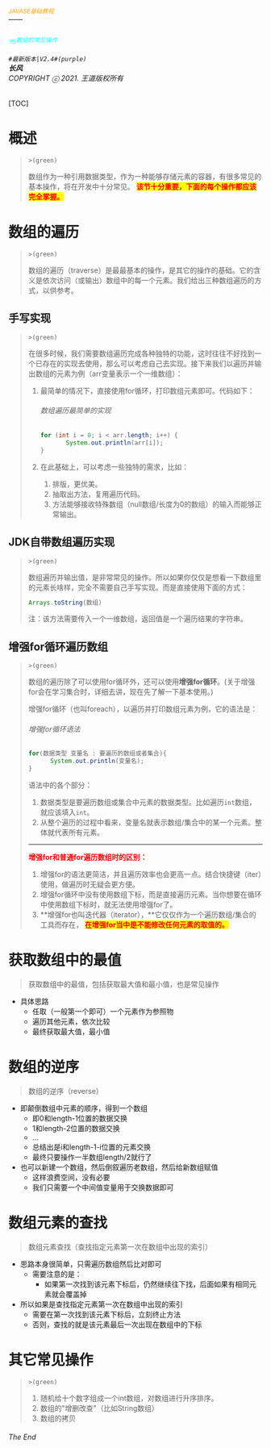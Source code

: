 ###### <sub><font color = orange>JAVASE基础教程</font></sub><br />——<br /><sup><font color=white>卷4</font></sup><font color=white>数组</font><br/><sup><sub><font color=cyan>节5</font></sub><font color=cyan>数组的常见操作</font></sup><br/><br/>	``#最新版本|V2.4#(purple) ``<br/>**长风**<br/>*COPYRIGHT ⓒ 2021. 王道版权所有*

[TOC]

# 概述

> `>(green)`
>
> 数组作为一种引用数据类型，作为一种能够存储元素的容器，有很多常见的基本操作，将在开发中十分常见。 <span style=color:red;background:yellow>**该节十分重要，下面的每个操作都应该完全掌握。**</span>

# 数组的遍历

> `>(green)`
>
> 数组的遍历（traverse）是最最基本的操作，是其它的操作的基础。它的含义是依次访问（或输出）数组中的每一个元素。我们给出三种数组遍历的方式，以供参考。

## 手写实现

> `>(green)`
>
> 在很多时候，我们需要数组遍历完成各种独特的功能，这时往往不好找到一个已存在的实现去使用，那么可以考虑自己去实现。接下来我们以遍历并输出数组的元素为例（arr变量表示一个一维数组）：
>
> 1. 最简单的情况下，直接使用for循环，打印数组元素即可。代码如下：
>
>    ###### 数组遍历最简单的实现
>
>    ``` java
>    for (int i = 0; i < arr.length; i++) {
>    		System.out.println(arr[i]);
>    }
>    ```
>
> 2. 在此基础上，可以考虑一些独特的需求，比如：
>
>    1. 排版，更优美。
>    2. 抽取出方法，复用遍历代码。
>    3. 方法能够接收特殊数组（null数组/长度为0的数组）的输入而能够正常输出。

## JDK自带数组遍历实现

> `>(green)`
>
> 数组遍历并输出值，是非常常见的操作。所以如果你仅仅是想看一下数组里的元素长啥样，完全不需要自己手写实现。而是直接使用下面的方式：
>
> ``` java
> Arrays.toString(数组)
> ```
>
> 注：该方法需要传入一个一维数组，返回值是一个遍历结果的字符串。

## 增强for循环遍历数组

> `>(green)`
>
> 数组的遍历除了可以使用for循环外，还可以使用**增强for循环**。(关于增强for会在学习集合时，详细去讲，现在先了解一下基本使用。)
>
> 增强for循环（也叫foreach），以遍历并打印数组元素为例，它的语法是：
>
> ###### 增强for循环语法
>
> ``` java
> for(数据类型 变量名 : 要遍历的数组或者集合){
>   	System.out.println(变量名);
> }
> ```
>
> 语法中的各个部分：
>
> 1. 数据类型是要遍历数组或集合中元素的数据类型。比如遍历`int`数组，就应该填入`int`。
> 2. 从整个遍历的过程中看来，变量名就表示数组/集合中的某一个元素。整体就代表所有元素。
>
> ---
>
>  <font color=red>**增强for和普通for遍历数组时的区别：**</font>
>
> 1. 增强for的语法更简洁，并且遍历效率也会更高一点。结合快捷键（iter）使用，做遍历时无疑会更方便。
> 2. 增强for循环中没有使用数组下标，而是直接遍历元素。当你想要在循环中使用数组下标时，就无法使用增强for了。
> 3. **增强for也叫迭代器（iterator），**它仅仅作为一个遍历数组/集合的工具而存在， <span style=color:red;background:yellow>**在增强for当中是不能修改任何元素的取值的。**</span>



# 获取数组中的最值

> 获取数组中的最值，包括获取最大值和最小值，也是常见操作

- 具体思路
  - 任取（一般第一个即可）一个元素作为参照物
  - 遍历其他元素，依次比较
  - 最终获取最大值，最小值

# 数组的逆序

> 数组的逆序（reverse）

- 即颠倒数组中元素的顺序，得到一个数组
  - 即0和length-1位置的数据交换
  - 1和length-2位置的数据交换
  - ...
  - 总结出是i和length-1-i位置的元素交换
  - 最终只要操作一半数组length/2就行了
- 也可以新建一个数组，然后倒叙遍历老数组，然后给新数组赋值
  - 这样浪费空间，没有必要
  - 我们只需要一个中间值变量用于交换数据即可

# 数组元素的查找

> 数组元素查找（查找指定元素第一次在数组中出现的索引）

- 思路本身很简单，只需遍历数组然后比对即可
  - 需要注意的是：
    - 如果第一次找到该元素下标后，仍然继续往下找，后面如果有相同元素就会覆盖掉
- 所以如果是查找指定元素第一次在数组中出现的索引
  - 需要在第一次找到该元素下标后，立刻终止方法
  - 否则，查找的就是该元素最后一次出现在数组中的下标

# 其它常见操作

> `>(green)`
>
> 1. 随机给十个数字组成一个int数组，对数组进行升序排序。
> 2. 数组的"增删改查"（比如String数组）
> 3. 数组的拷贝

###### The End

